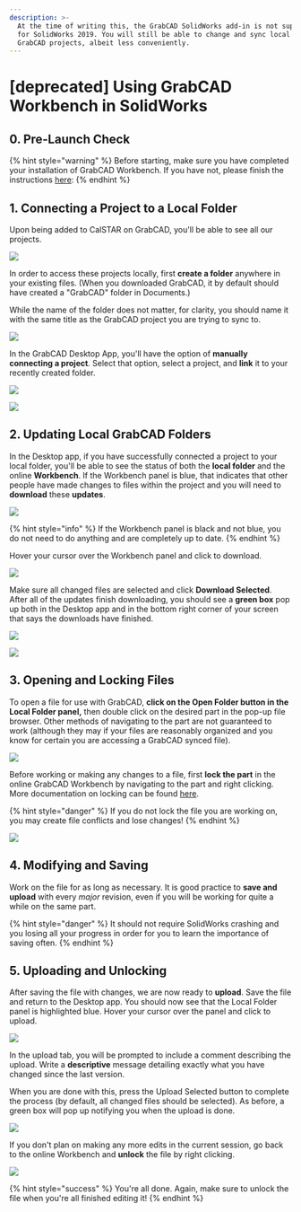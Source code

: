 ```yaml
---
description: >-
  At the time of writing this, the GrabCAD SolidWorks add-in is not supported
  for SolidWorks 2019. You will still be able to change and sync local files to
  GrabCAD projects, albeit less conveniently.
---
```


# \[deprecated] Using GrabCAD Workbench in SolidWorks

## 0. Pre-Launch Check

{% hint style="warning" %}
Before starting, make sure you have completed your installation of GrabCAD Workbench. If you have not, please finish the instructions [here](https://calstar.gitbook.io/docs/tutorials/software/getting-started-with-grabcad):&#x20;
{% endhint %}

## 1. Connecting a Project to a Local Folder

Upon being added to CalSTAR on GrabCAD, you'll be able to see all our projects.

![](<../../.gitbook/assets/untitled (9).png>)

In order to access these projects locally, first **create a folder** anywhere in your existing files. (When you downloaded GrabCAD, it by default should have created a "GrabCAD" folder in Documents.)

While the name of the folder does not matter, for clarity, you should name it with the same title as the GrabCAD project you are trying to sync to.

![](<../../.gitbook/assets/untitled (11).png>)

In the GrabCAD Desktop App, you'll have the option of **manually connecting a project**. Select that option, select a project, and **link** it to your recently created folder.

![](<../../.gitbook/assets/untitled (12).png>)

![](<../../.gitbook/assets/untitled (6).png>)

## 2. Updating Local GrabCAD Folders

In the Desktop app, if you have successfully connected a project to your local folder, you'll be able to see the status of both the **local folder** and the online **Workbench**. If the Workbench panel is blue, that indicates that other people have made changes to files within the project and you will need to **download** these **updates**.

![](<../../.gitbook/assets/untitled (1).png>)

{% hint style="info" %}
If the Workbench panel is black and not blue, you do not need to do anything and are completely up to date.
{% endhint %}

Hover your cursor over the Workbench panel and click to download.

![](<../../.gitbook/assets/untitled (8).png>)

Make sure all changed files are selected and click **Download Selected**. After all of the updates finish downloading, you should see a **green box** pop up both in the Desktop app and in the bottom right corner of your screen that says the downloads have finished.

![](<../../.gitbook/assets/untitled (4).png>)

![](<../../.gitbook/assets/untitled (5).png>)

## 3. Opening and Locking Files

To open a file for use with GrabCAD, **click on the Open Folder button in the Local Folder panel,** then double click on the desired part in the pop-up file browser. Other methods of navigating to the part are not guaranteed to work (although they may if your files are reasonably organized and you know for certain you are accessing a GrabCAD synced file).

![](<../../.gitbook/assets/untitled (2).png>)

Before working or making any changes to a file, first **lock the part** in the online GrabCAD Workbench by navigating to the part and right clicking. More documentation on locking can be found [here](https://help.grabcad.com/article/133-locking?locale=en).

{% hint style="danger" %}
If you do not lock the file you are working on, you may create file conflicts and lose changes!
{% endhint %}

![](<../../.gitbook/assets/untitled (10).png>)

## 4. Modifying and Saving

Work on the file for as long as necessary. It is good practice to **save and upload** with every _major_ revision, even if you will be working for quite a while on the same part.

{% hint style="danger" %}
It should not require SolidWorks crashing and you losing all your progress in order for you to learn the importance of saving often.
{% endhint %}

## 5. Uploading and Unlocking

After saving the file with changes, we are now ready to **upload**. Save the file and return to the Desktop app. You should now see that the Local Folder panel is highlighted blue. Hover your cursor over the panel and click to upload.

![](<../../.gitbook/assets/untitled (13).png>)

In the upload tab, you will be prompted to include a comment describing the upload. Write a **descriptive** message detailing exactly what you have changed since the last version.

When you are done with this, press the Upload Selected button to complete the process (by default, all changed files should be selected). As before, a green box will pop up notifying you when the upload is done.

![](<../../.gitbook/assets/untitled (7).png>)

&#x20;If you don't plan on making any more edits in the current session, go back to the online Workbench and **unlock** the file by right clicking.

![](<../../.gitbook/assets/untitled (3).png>)

{% hint style="success" %}
You're all done. Again, make sure to unlock the file when you're all finished editing it!
{% endhint %}

